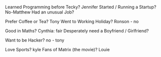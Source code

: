 Learned Programming before Tecky?
Jennifer
Started / Running a Startup?
No-Matthew
Had an unusual Job?

Prefer Coffee or Tea?
Tony
Went to Working Holiday?
Ronson - no

Good in Maths?
Cynthia: fair
Desperately need a Boyfriend / Girlfriend?

Want to be Hacker?
no - tony

Love Sports?
kyle
Fans of Matrix (the movie)?
Louie